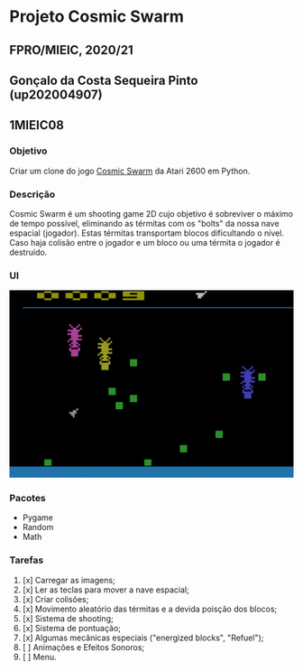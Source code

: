 # Projeto Cosmic Swarm
## FPRO/MIEIC, 2020/21
## Gonçalo da Costa Sequeira Pinto (up202004907)
## 1MIEIC08
### Objetivo

Criar um clone do jogo [Cosmic Swarm](https://www.free80sarcade.com/atari2600_CosmicSwarm.php) da Atari 2600 em Python.

### Descrição

Cosmic Swarm é um shooting game 2D cujo objetivo é sobreviver o máximo de tempo possível, eliminando as térmitas com os "bolts" da nossa nave espacial (jogador). Estas térmitas transportam blocos dificultando o nível. Caso haja colisão entre o jogador e um bloco ou uma térmita o jogador é destruído.

### UI

![UI](https://github.com/gpe0/cosmic-swarm/blob/main/images/ui.jpg)

### Pacotes

- Pygame
- Random
- Math

### Tarefas

1. [x] Carregar as imagens;
2. [x] Ler as teclas para mover a nave espacial;
3. [x] Criar colisões;
4. [x] Movimento aleatório das térmitas e a devida poisção dos blocos;
5. [x] Sistema de shooting;
6. [x] Sistema de pontuação;
7. [x] Algumas mecânicas especiais ("energized blocks", "Refuel");
8. [ ] Animações e Efeitos Sonoros;
9. [ ] Menu.
